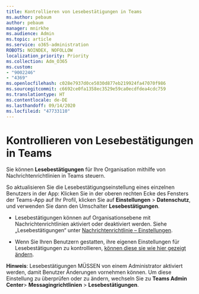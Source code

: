 ```yaml
---
title: Kontrollieren von Lesebestätigungen in Teams
ms.author: pebaum
author: pebaum
manager: mnirkhe
ms.audience: Admin
ms.topic: article
ms.service: o365-administration
ROBOTS: NOINDEX, NOFOLLOW
localization_priority: Priority
ms.collection: Adm_O365
ms.custom:
- "9002246"
- "4369"
ms.openlocfilehash: c028e7937d0ce5030d877eb219924fa47070f986
ms.sourcegitcommit: c6692ce0fa1358ec3529e59ca0ecdfdea4cdc759
ms.translationtype: HT
ms.contentlocale: de-DE
ms.lasthandoff: 09/14/2020
ms.locfileid: "47733110"
---
```

# <a name="controlling-read-receipts-in-teams"></a>Kontrollieren von Lesebestätigungen in Teams

Sie können **Lesebestätigungen** für Ihre Organisation mithilfe von Nachrichtenrichtlinien in Teams steuern.

So aktualisieren Sie die Lesebestätigungseinstellung eines einzelnen Benutzers in der App: Klicken Sie in der oberen rechten Ecke des Fensters der Teams-App auf Ihr Profil, klicken Sie auf **Einstellungen** > **Datenschutz**, und verwenden Sie dann den Umschalter **Lesebestätigungen**.

- Lesebestätigungen können auf Organisationsebene mit Nachrichtenrichtlinien aktiviert oder deaktiviert werden. Siehe „Lesebestätigungen“ unter [Nachrichtenrichtlinie – Einstellungen](https://docs.microsoft.com/microsoftteams/messaging-policies-in-teams#messaging-policy-settings).

- Wenn Sie Ihren Benutzern gestatten, ihre eigenen Einstellungen für Lesebestätigungen zu kontrollieren, [können diese sie wie hier gezeigt ändern](https://docs.microsoft.com/microsoftteams/messaging-policies-in-teams#messaging-policy-settings). 

**Hinweis**: Lesebestätigungen MÜSSEN von einem Administrator aktiviert werden, damit Benutzer Änderungen vornehmen können. Um diese Einstellung zu überprüfen oder zu ändern, wechseln Sie zu **Teams Admin Center**> **Messagingrichtlinien** > **Lesebestätigungen**.
